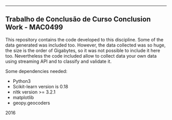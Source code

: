 -------------------------------
Trabalho de Conclusão de Curso
Conclusion Work - MAC0499
-------------------------------


This repository contains the code developed to this
discipline. Some of the data generated was included
too. However, the data collected was so huge, the size
is the order of Gigabytes, so it was not possible to 
include it here too. Nevertheless the code included
allow to collect data your own data using streaming API
and to classify and validate it.

Some dependencies needed:
- Python3
- Scikit-learn version is 0.18
- nltk version >= 3.2.1
- matplotlib
- geopy.geocoders


2016

